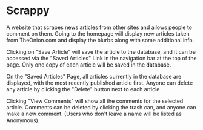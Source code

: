 # Scrappy
A website that scrapes news articles from other sites and allows people to comment on them.
Going to the homepage will display new articles taken from TheOnion.com and display the blurbs along with some additional info. 

Clicking on "Save Article" will save the article to the database, and it can be accessed via the "Saved Articles" Link in the navigation bar at the top of the page. Only one copy of each article will be saved in the database.

On the "Saved Articles" Page, all articles currently in the database are displayed, with the most recently published article first. Anyone can delete any article by clicking the "Delete" button next to each article

Clicking "View Comments" will show all the comments for the selected article. Comments can be deleted by clicking the trash can, and anyone can make a new comment. (Users who don't leave a name will be listed as Anonymous).
